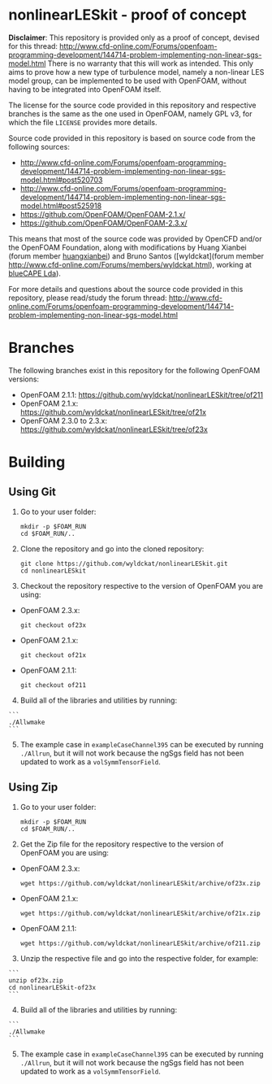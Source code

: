 nonlinearLESkit - proof of concept
==================================

**Disclaimer**: This repository is provided only as a proof of concept, devised for this thread: http://www.cfd-online.com/Forums/openfoam-programming-development/144714-problem-implementing-non-linear-sgs-model.html
There is no warranty that this will work as intended. This only aims to prove how a new type of turbulence model, namely a non-linear LES model group, can be implemented to be used with OpenFOAM, without having to be integrated into OpenFOAM itself.

The license for the source code provided in this repository and respective branches is the same as the one used in OpenFOAM, namely GPL v3, for which the file `LICENSE` provides more details.

Source code provided in this repository is based on source code from the following sources:

 * http://www.cfd-online.com/Forums/openfoam-programming-development/144714-problem-implementing-non-linear-sgs-model.html#post520703
 * http://www.cfd-online.com/Forums/openfoam-programming-development/144714-problem-implementing-non-linear-sgs-model.html#post525918
 * https://github.com/OpenFOAM/OpenFOAM-2.1.x/
 * https://github.com/OpenFOAM/OpenFOAM-2.3.x/

This means that most of the source code was provided by OpenCFD and/or the OpenFOAM Foundation, along with modifications by Huang Xianbei (forum member [huangxianbei](http://www.cfd-online.com/Forums/members/huangxianbei.html)) and Bruno Santos ([wyldckat](forum member http://www.cfd-online.com/Forums/members/wyldckat.html), working at [blueCAPE Lda](http://www.bluecape.com.pt)).

For more details and questions about the source code provided in this repository, please read/study the forum thread: http://www.cfd-online.com/Forums/openfoam-programming-development/144714-problem-implementing-non-linear-sgs-model.html


Branches
========

The following branches exist in this repository for the following OpenFOAM versions:

 * OpenFOAM 2.1.1: https://github.com/wyldckat/nonlinearLESkit/tree/of211
 * OpenFOAM 2.1.x: https://github.com/wyldckat/nonlinearLESkit/tree/of21x
 * OpenFOAM 2.3.0 to 2.3.x: https://github.com/wyldckat/nonlinearLESkit/tree/of23x

 
Building
========

Using Git
---------

  1. Go to your user folder:

     ```
     mkdir -p $FOAM_RUN
     cd $FOAM_RUN/..
     ```

  2. Clone the repository and go into the cloned repository:

     ```
     git clone https://github.com/wyldckat/nonlinearLESkit.git
     cd nonlinearLESkit
     ```

  3. Checkout the repository respective to the version of OpenFOAM you are using:

   * OpenFOAM 2.3.x:

     ```
     git checkout of23x
     ```

   * OpenFOAM 2.1.x:

     ```
     git checkout of21x
     ```

   * OpenFOAM 2.1.1:

     ```
     git checkout of211
     ```
    
  4. Build all of the libraries and utilities by running:

    ```
    ./Allwmake
    ```

  5. The example case in `exampleCaseChannel395` can be executed by running `./Allrun`, but it will not work because the ngSgs field has not been updated to work as a `volSymmTensorField`.


Using Zip
---------

  1. Go to your user folder:

     ```
     mkdir -p $FOAM_RUN
     cd $FOAM_RUN/..
     ```

  2. Get the Zip file for the repository respective to the version of OpenFOAM you are using:

   * OpenFOAM 2.3.x:

     ```
     wget https://github.com/wyldckat/nonlinearLESkit/archive/of23x.zip
     ```

   * OpenFOAM 2.1.x:

     ```
     wget https://github.com/wyldckat/nonlinearLESkit/archive/of21x.zip
     ```

   * OpenFOAM 2.1.1:

     ```
     wget https://github.com/wyldckat/nonlinearLESkit/archive/of211.zip
     ```

  3. Unzip the respective file and go into the respective folder, for example:

    ```
    unzip of23x.zip
    cd nonlinearLESkit-of23x
    ```
    
  4. Build all of the libraries and utilities by running:

    ```
    ./Allwmake
    ```

  5. The example case in `exampleCaseChannel395` can be executed by running `./Allrun`, but it will not work because the ngSgs field has not been updated to work as a `volSymmTensorField`.

